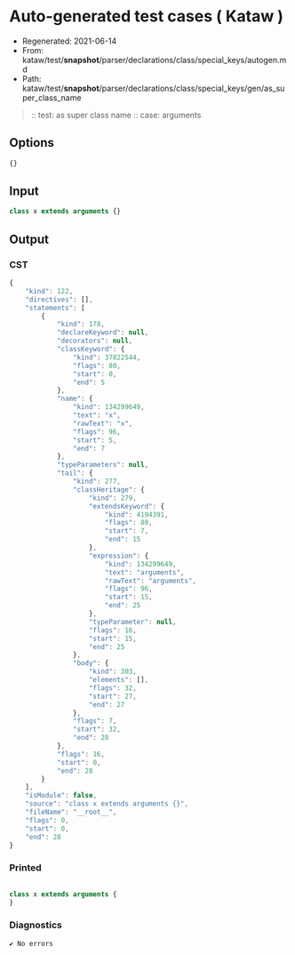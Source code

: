 # Auto-generated test cases ( Kataw )
- Regenerated: 2021-06-14
- From: kataw/test/__snapshot__/parser/declarations/class/special_keys/autogen.md
- Path: kataw/test/__snapshot__/parser/declarations/class/special_keys/gen/as_super_class_name
> :: test: as super class name
> :: case: arguments
## Options

`````js
{}
`````
## Input

`````js
class x extends arguments {}
`````
## Output

### CST

```javascript
{
    "kind": 122,
    "directives": [],
    "statements": [
        {
            "kind": 178,
            "declareKeyword": null,
            "decorators": null,
            "classKeyword": {
                "kind": 37822544,
                "flags": 80,
                "start": 0,
                "end": 5
            },
            "name": {
                "kind": 134299649,
                "text": "x",
                "rawText": "x",
                "flags": 96,
                "start": 5,
                "end": 7
            },
            "typeParameters": null,
            "tail": {
                "kind": 277,
                "classHeritage": {
                    "kind": 279,
                    "extendsKeyword": {
                        "kind": 4194391,
                        "flags": 80,
                        "start": 7,
                        "end": 15
                    },
                    "expression": {
                        "kind": 134299649,
                        "text": "arguments",
                        "rawText": "arguments",
                        "flags": 96,
                        "start": 15,
                        "end": 25
                    },
                    "typeParameter": null,
                    "flags": 16,
                    "start": 15,
                    "end": 25
                },
                "body": {
                    "kind": 303,
                    "elements": [],
                    "flags": 32,
                    "start": 27,
                    "end": 27
                },
                "flags": 7,
                "start": 32,
                "end": 28
            },
            "flags": 16,
            "start": 0,
            "end": 28
        }
    ],
    "isModule": false,
    "source": "class x extends arguments {}",
    "fileName": "__root__",
    "flags": 0,
    "start": 0,
    "end": 28
}
```

### Printed

```javascript

class x extends arguments {
}

```

### Diagnostics

```javascript
✔ No errors
```

